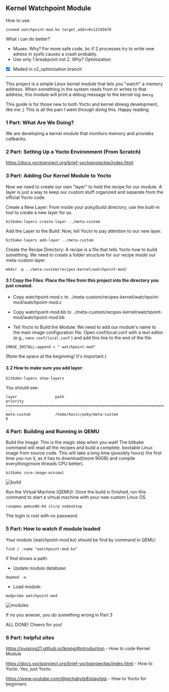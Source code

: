  ## Kernel Watchpoint Module
How to use:

```insmod watchpoint-mod.ko target_addr=0x12345678```

What i can do better? 

 * Muxex. Why? For more safe code, bc if 2 processes try to write new adress in sysfs causes a crash probably.  
 * Use only 1 breakpoint not 2. Why? Optimization 
 - [x] Maded in v2_optimization branch

--- 
This project is a simple Linux kernel module that lets you "watch" a memory address. When something in the system reads from or writes to that address, this module will print a debug message to the kernel log 
``` dmesg ```.

This guide is for those new to both Yocto and kernel dmesg development, like me ;) 
This is all the pain I went through doing this. Happy reading.

### 1 Part: What Are We Doing?

We are developing a kernel module that monitors memory and provides callbacks.

### 2 Part: Setting Up a Yocto Environment (From Scratch)

https://docs.yoctoproject.org/brief-yoctoprojectqs/index.html

### 3 Part: Adding Our Kernel Module to Yocto

Now we need to create our own "layer" to hold the recipe for our module. A layer is just a way to keep our custom stuff organized and separate from the official Yocto code.

Create a New Layer: From inside your poky/build directory, use the built-in tool to create a new layer for us.

``` bitbake-layers create-layer ../meta-custom ```

Add the Layer to the Build: Now, tell Yocto to pay attention to our new layer.

```bitbake-layers add-layer ../meta-custom```

Create the Recipe Directory: A recipe is a file that tells Yocto how to build something. We need to create a folder structure for our recipe inside our meta-custom layer.

```mkdir -p ../meta-custom/recipes-kernel/watchpoint-mod/```

#### 3.1 Copy the Files: Place the files from this project into the directory you just created.

* Copy watchpoint-mod.c to ../meta-custom/recipes-kernel/watchpoint-mod/watchpoint-mod.c

* Copy watchpoint-mod.bb to ../meta-custom/recipes-kernel/watchpoint-mod/watchpoint-mod.bb

* Tell Yocto to Build the Module: We need to add our module's name to the main image configuration file. Open conf/local.conf with a text editor (e.g., ```nano conf/local.conf``` ) and add this line to the end of the file:

```IMAGE_INSTALL:append = " watchpoint-mod"```

(Note the space at the beginning! It's important.)

#### 3.2 How to make sure you add layer:

```bitbake-layers show-layers```

You should see:
```
layer                 path                                                                    priority
========================================================================================================
...
meta-custom           /home/koccc/poky/meta-custom                                            6 
```

### 4 Part: Building and Running in QEMU

Build the Image: This is the magic step when you wait! The bitbake command will read all the recipes and build a complete, bootable Linux image from source code. This will take a long time (possibly hours) the first time you run it, as it has to download(more 90GB) and compile everything(more threads CPU better).

```bitbake core-image-minimal```

![build](img/BuildCore.png)

Run the Virtual Machine (QEMU): Once the build is finished, run this command to start a virtual machine with your new custom Linux OS.

```runqemu qemux86-64 slirp nodesktop```

The login is root with no password.

### 5 Part: How to watch if module loaded

Your module (watchpoint-mod.ko) should be find by command in QEMU: 

```find / -name "watchpoint-mod.ko"```

If find shows a path:

* Update module database:

```depmod -a ```

* Load module:
 
```modprobe watchpoint-mod```

![module](img/InstalledModule.png)s

If no you anwser, you do something wrong in Part 3

ALL DONE! Cheers for you!

### 6 Part: helpful sites

https://sysprog21.github.io/lkmpg/#introduction - How to code Kernel Module

https://docs.yoctoproject.org/brief-yoctoprojectqs/index.html - How to Yocto. Yes, just Yocto.

https://www.youtube.com/@techabyte8/playlists - How to Yocto for beginners 